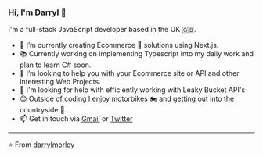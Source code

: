 ### Hi, I'm Darryl 👋

I'm a full-stack JavaScript developer based in the UK 🇬🇧.

- 🔭 I’m currently creating Ecommerce 🛒 solutions using Next.js.
- 📚 Currently working on implementing Typescript into my daily work and plan to learn C# soon.
- 👯 I’m looking to help you with your Ecommerce site or API and other interesting Web Projects.
- 🤔 I'm looking for help with efficiently working with Leaky Bucket API's
- 😍 Outside of coding I enjoy motorbikes 🏍️ and getting out into the countryside 🥾.
- 📫 Get in touch via [Gmail](mailto:darrylmorley.uk@gmail.com) or [Twitter](https://twitter.com/DarrylJMorley)

---

⭐️ From [darrylmorley](https://github.com/darrylmorley)
